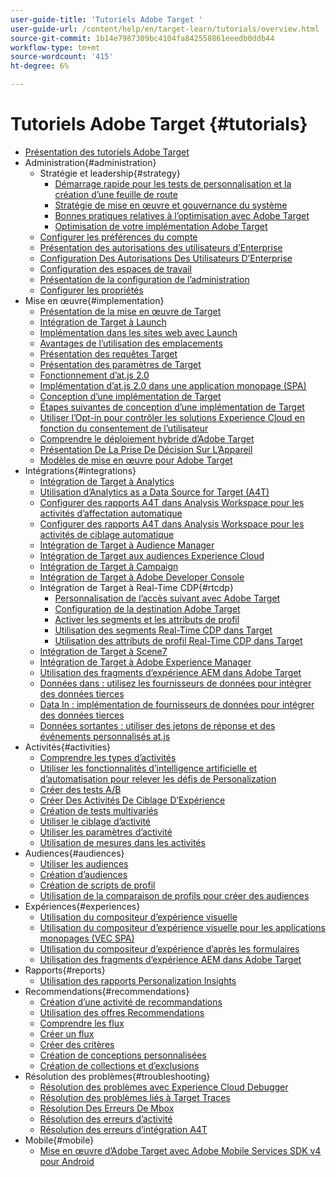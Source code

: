 ```yaml
---
user-guide-title: 'Tutoriels Adobe Target '
user-guide-url: /content/help/en/target-learn/tutorials/overview.html
source-git-commit: 1b14e7987309bc4104fa842558861eeedb0ddb44
workflow-type: tm+mt
source-wordcount: '415'
ht-degree: 6%

---
```



# Tutoriels Adobe Target  {#tutorials}

+ [Présentation des tutoriels Adobe Target](../overview.md)
+ Administration{#administration}
   + Stratégie et leadership{#strategy}
      + [Démarrage rapide pour les tests de personnalisation et la création d’une feuille de route](../strategy/create-personalization-roadmap-testing-plan.md)
      + [Stratégie de mise en œuvre et gouvernance du système](../dev101/1-1-implementation-strategy-sys-governance.md)
      + [Bonnes pratiques relatives à l’optimisation avec Adobe Target](../strategy/target-best-practices-for-optimization.md)
      + [Optimisation de votre implémentation Adobe Target](../strategy/optimize-your-target-implementation.md)
   + [Configurer les préférences du compte](../administration/set-up-account-preferences.md)
   + [Présentation des autorisations des utilisateurs d’Enterprise](../administration/understanding-enterprise-user-permissions.md)
   + [Configuration Des Autorisations Des Utilisateurs D’Enterprise](../dev101/1-2-configure-ent-user-permissions.md)
   + [Configuration des espaces de travail](../administration/set-up-workspaces.md)
   + [Présentation de la configuration de l’administration](../dev101/1-3-intro-to-admin-setup.md)
   + [Configurer les propriétés](../administration/set-up-properties.md)
+ Mise en œuvre{#implementation}
   + [Présentation de la mise en œuvre de Target](../dev101/2-1-intro-to-target-implementation.md)
   + [Intégration de Target à Launch](../dev101/3-1-target-launch.md)
   + [Implémentation dans les sites web avec Launch](https://experienceleague.adobe.com/docs/launch-learn/implementing-in-websites-with-launch/index.html?lang=en)
   + [Avantages de l’utilisation des emplacements](../dev101/2-2-benefits-of-locations.md)
   + [Présentation des requêtes Target](../dev101/2-3-intro-to-target-requests.md)
   + [Présentation des paramètres de Target](../dev101/2-4-intro-to-target-params.md)
   + [Fonctionnement d’at.js 2.0](../implementation/understanding-how-atjs-20-works.md)
   + [Implémentation d’at.js 2.0 dans une application monopage (SPA)](../implementation/implement-atjs-20-in-a-single-page-application.md)
   + [Conception d’une implémentation de Target](../dev101/2-5-design-target-implementation.md)
   + [Étapes suivantes de conception d’une implémentation de Target](../dev101/2-6-next-steps-design-target-implementation.md)
   + [Utiliser l’Opt-in pour contrôler les solutions Experience Cloud en fonction du consentement de l’utilisateur](https://experienceleague.adobe.com/docs/id-service/using/implementation/opt-in-service/use-opt-in-to-control-experience-cloud-activities-based-on-user-consent.html?lang=en)
   + [Comprendre le déploiement hybride d’Adobe Target](../implementation/hybrid-deployment.md)
   + [Présentation De La Prise De Décision Sur L’Appareil](../implementation/on-device-decisioning-overview.md)
   + [Modèles de mise en œuvre pour Adobe Target](../implementation/implementation-patterns-for-adobe-target.md)
+ Intégrations{#integrations}
   + [Intégration de Target à Analytics](../dev101/3-2-target-analytics.md)
   + [Utilisation d’Analytics as a Data Source for Target (A4T)](../integrations/use-analytics-as-a-data-source-a4t.md)
   + [Configurer des rapports A4T dans Analysis Workspace pour les activités d’affectation automatique](../integrations/set-up-a4t-reports-in-analysis-workspace-for-auto-allocate-activities.md)
   + [Configurer des rapports A4T dans Analysis Workspace pour les activités de ciblage automatique](../integrations/set-up-a4t-reports-in-analysis-workspace-for-auto-target-activities.md)
   + [Intégration de Target à Audience Manager](../dev101/3-3-target-dmp.md)
   + [Intégration de Target aux audiences Experience Cloud](../dev101/3-4-target-exc-audiences.md)
   + [Intégration de Target à Campaign](../dev101/3-6-target-campaign.md)
   + [Intégration de Target à Adobe Developer Console](../dev101/3-7-target-io.md)
   + Intégration de Target à Real-Time CDP{#rtcdp}
      + [Personnalisation de l’accès suivant avec Adobe Target](../integrations/rtcdp/next-hit-personalization.md)
      + [Configuration de la destination Adobe Target](../integrations/rtcdp/configure-the-target-destination.md)
      + [Activer les segments et les attributs de profil](../integrations/rtcdp/activate-segments-and-profile-attributes.md)
      + [Utilisation des segments Real-Time CDP dans Target](../integrations/rtcdp/use-rtcdp-segments-in-target.md)
      + [Utilisation des attributs de profil Real-Time CDP dans Target](../integrations/rtcdp/use-rtcdp-profile-attributes-in-target.md)
   + [Intégration de Target à Scene7](../dev101/3-8-target-scene7.md)
   + [Intégration de Target à Adobe Experience Manager](../dev101/3-5-target-aem.md)
   + [Utilisation des fragments d’expérience AEM dans Adobe Target](https://helpx.adobe.com/experience-manager/kt/sites/using/experience-fragment-target-offer-feature-video-use.html)
   + [Données dans : utilisez les fournisseurs de données pour intégrer des données tierces](../integrations/use-data-providers-to-integrate-third-party-data.md)
   + [Data In : implémentation de fournisseurs de données pour intégrer des données tierces](../integrations/implement-data-providers-to-integrate-third-party-data.md)
   + [Données sortantes : utiliser des jetons de réponse et des événements personnalisés at.js](../integrations/use-response-tokens-and-atjs-custom-events.md)
+ Activités{#activities}
   + [Comprendre les types d’activités](../activities/understanding-the-types-of-activities.md)
   + [Utiliser les fonctionnalités d’intelligence artificielle et d’automatisation pour relever les défis de Personalization](../activities/use-the-artificial-intelligence-and-automation-capabilities-to-meet-the-challenges-of-personalization.md)
   + [Créer des tests A/B](../activities/create-ab-tests.md)
   + [Créer Des Activités De Ciblage D’Expérience](../activities/create-experience-targeting-activities.md)
   + [Création de tests multivariés](../activities/create-multivariate-tests.md)
   + [Utiliser le ciblage d’activité](../activities/use-activity-targeting.md)
   + [Utiliser les paramètres d’activité](../activities/use-activity-settings.md)
   + [Utilisation de mesures dans les activités](../activities/use-metrics-in-activities.md)
+ Audiences{#audiences}
   + [Utiliser les audiences](../audiences/use-audiences.md)
   + [Création d’audiences](../audiences/create-audiences.md)
   + [Création de scripts de profil](../audiences/create-profile-scripts.md)
   + [Utilisation de la comparaison de profils pour créer des audiences](../audiences/use-profile-comparison-to-build-audiences.md)
+ Expériences{#experiences}
   + [Utilisation du compositeur d’expérience visuelle](../experiences/use-the-visual-experience-composer.md)
   + [Utilisation du compositeur d’expérience visuelle pour les applications monopages (VEC SPA)](../experiences/use-the-visual-experience-composer-for-single-page-applications.md)
   + [Utilisation du compositeur d’expérience d’après les formulaires](../experiences/use-the-form-based-experience-composer.md)
   + [Utilisation des fragments d’expérience AEM dans Adobe Target](https://helpx.adobe.com/experience-manager/kt/sites/using/experience-fragment-target-offer-feature-video-use.html)
+ Rapports{#reports}
   + [Utilisation des rapports Personalization Insights](../reports/use-the-personalization-insights-reports.md)
+ Recommendations{#recommendations}
   + [Création d’une activité de recommandations](../recommendations/create-a-recommendations-activity.md)
   + [Utilisation des offres Recommendations](../recommendations/use-recommendations-offers.md)
   + [Comprendre les flux](../recommendations/understanding-feeds.md)
   + [Créer un flux](../recommendations/create-a-feed.md)
   + [Créer des critères](../recommendations/create-criteria.md)
   + [Création de conceptions personnalisées](../recommendations/create-custom-designs.md)
   + [Création de collections et d’exclusions](../recommendations/create-collections-and-exclusions.md)
+ Résolution des problèmes{#troubleshooting}
   + [Résolution des problèmes avec Experience Cloud Debugger](../troubleshooting/troubleshoot-with-the-experience-cloud-debugger.md)
   + [Résolution des problèmes liés à Target Traces](../troubleshooting/troubleshoot-with-target-traces.md)
   + [Résolution Des Erreurs De Mbox](../dev101/4-1-troubleshoot-mbox-errors.md)
   + [Résolution des erreurs d’activité](../dev101/4-2-troubleshoot-activity-errors.md)
   + [Résolution des erreurs d’intégration A4T](../dev101/4-3-troubleshoot-integration-errors.md)
+ Mobile{#mobile}
   + [Mise en œuvre d’Adobe Target avec Adobe Mobile Services SDK v4 pour Android](../mobile-v4/overview.md)
